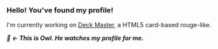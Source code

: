 ### Hello! You've found my profile!

I'm currently working on [Deck Master](https://github.com/seattleowl/deck-master), a HTML5 card-based rouge-like.


**_🦉 <- This is Owl. He watches my profile for me._**
